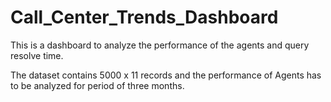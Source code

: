 # Call_Center_Trends_Dashboard
This is a dashboard to analyze the performance of the agents and query resolve time.

The dataset contains 5000 x 11 records and the performance of Agents has to be analyzed for period of three months. 
